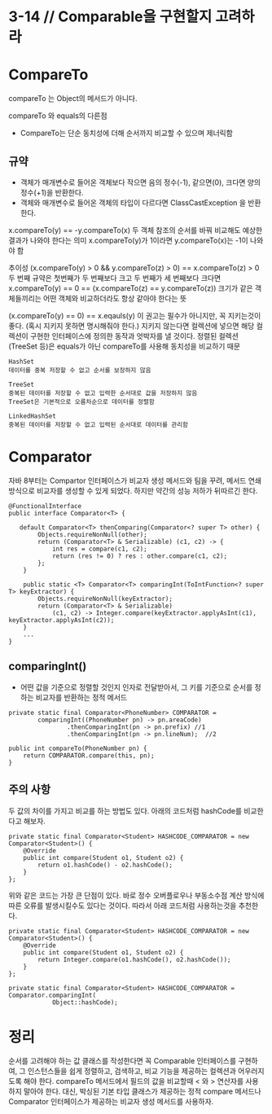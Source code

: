 # 3-14 // Comparable을 구현할지 고려하라

# CompareTo
compareTo 는 Object의 메서드가 아니다.

compareTo 와 equals의 다른점
- CompareTo는 단순 동치성에 더해 순서까지 비교할 수 있으며 제너릭함


## 규약
- 객체가 매개변수로 들어온 객체보다 작으면 음의 정수(-1), 같으면(0), 크다면 양의 정수(+1)을 반환한다.
- 객체와 매개변수로 들어온 객체의 타입이 다르다면 ClassCastException 을 반환한다.

x.compareTo(y) == -y.compareTo(x)
두 객체 참조의 순서를 바꿔 비교해도 예상한 결과가 나와야 한다는 의미
x.compareTo(y)가 1이라면 y.compareTo(x)는 -1이 나와야 함

추이성 (x.compareTo(y) > 0 && y.compareTo(z) > 0) == x.compareTo(z) > 0
두 번째 규약은 첫번째가 두 번째보다 크고 두 번째가 세 번째보다 크다면
x.compareTo(y) == 0 == (x.compareTo(z) == y.compareTo(z))
크기가 같은 객체들끼리는 어떤 객체와 비교하더라도 항상 같아야 한다는 뜻

(x.compareTo(y) == 0) == x.eqauls(y)
이 권고는 필수가 아니지만, 꼭 지키는것이 좋다. (혹시 지키지 못하면 명시해줘야 한다.)
지키지 않는다면 컬렉션에 넣으면 해당 컬렉션이 구현한 인터페이스에 정의한 동작과 엇박자를 낼 것이다.
정렬된 컬렉션(TreeSet 등)은 equals가 아닌 compareTo를 사용해 동치성을 비교하기 때문

```
HashSet
데이터를 중복 저장할 수 없고 순서를 보장하지 않음

TreeSet
중복된 데이터를 저장할 수 없고 입력한 순서대로 값을 저장하지 않음
TreeSet은 기본적으로 오름차순으로 데이터를 정렬함

LinkedHashSet
중복된 데이터를 저장할 수 없고 입력된 순서대로 데이터를 관리함
```

# Comparator

자바 8부터는 Compartor 인터페이스가 비교자 생성 메서드와 팀을 꾸려, 메서드 연쇄 방식으로 비교자를 생성할 수 있게 되었다. 하지만 약간의 성능 저하가 뒤따르긴 한다.

```
@FunctionalInterface
public interface Comparator<T> {

   default Comparator<T> thenComparing(Comparator<? super T> other) {
        Objects.requireNonNull(other);
        return (Comparator<T> & Serializable) (c1, c2) -> {
            int res = compare(c1, c2);
            return (res != 0) ? res : other.compare(c1, c2);
        };
    }

    public static <T> Comparator<T> comparingInt(ToIntFunction<? super T> keyExtractor) {
        Objects.requireNonNull(keyExtractor);
        return (Comparator<T> & Serializable)
            (c1, c2) -> Integer.compare(keyExtractor.applyAsInt(c1), keyExtractor.applyAsInt(c2));
    }
    ...
}
```


## comparingInt()
- 어떤 값을 기준으로 정렬할 것인지 인자로 전달받아서, 그 키를 기준으로 순서를 정하는 비교자를 반환하는 정적 메서드

```
private static final Comparator<PhoneNumber> COMPARATOR =
        comparingInt((PhoneNumber pn) -> pn.areaCode)
                .thenComparingInt(pn -> pn.prefix) //1
                .thenComparingInt(pn -> pn.lineNum);  //2

public int compareTo(PhoneNumber pn) {
    return COMPARATOR.compare(this, pn);
}
```

## 주의 사항
두 값의 차이를 가지고 비교를 하는 방법도 있다. 아래의 코드처럼 hashCode를 비교한다고 해보자.
```
private static final Comparator<Student> HASHCODE_COMPARATOR = new Comparator<Student>() {
    @Override
    public int compare(Student o1, Student o2) {
        return o1.hashCode() - o2.hashCode();
    }
};
```

위와 같은 코드는 가장 큰 단점이 있다. 바로 정수 오버플로우나 부동소수점 계산 방식에 따른 오류를 발생시킬수도 있다는 것이다.
따라서 아래 코드처럼 사용하는것을 추천한다.
```
private static final Comparator<Student> HASHCODE_COMPARATOR = new Comparator<Student>() {
    @Override
    public int compare(Student o1, Student o2) {
        return Integer.compare(o1.hashCode(), o2.hashCode());
    }
};

private static final Comparator<Student> HASHCODE_COMPARATOR = Comparator.comparingInt(
            Object::hashCode);
```

# 정리

순서를 고려해야 하는 값 클래스를 작성한다면 꼭 Comparable 인터페이스를 구현하여, 그 인스턴스들을 쉽게 정렬하고, 검색하고, 비교 기능을 제공하는 컬렉션과 어우러지도록 해야 한다. compareTo 메서드에서 필드의 값을 비교할때 < 와 > 연산자를 사용하지 말아야 한다. 대신, 박싱된 기본 타입 클래스가 제공하는 정적 compare 메서드나 Comparator 인터페이스가 제공하는 비교자 생성 메서드를 사용하자.